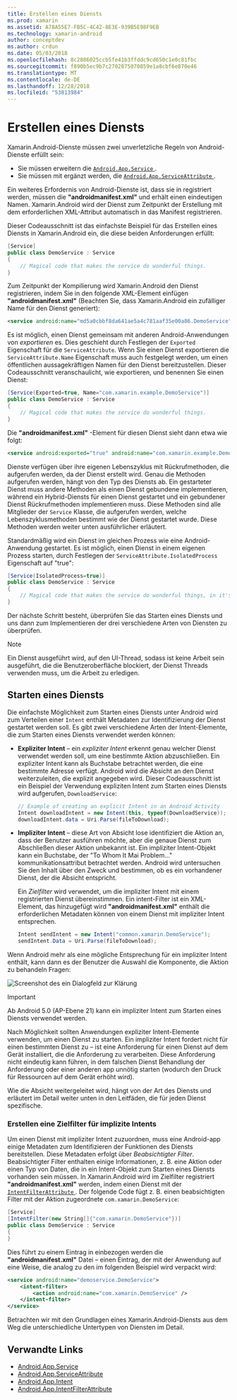 ```yaml
---
title: Erstellen eines Diensts
ms.prod: xamarin
ms.assetid: A78A55E7-FB5C-4C42-8E3E-939B5E98F9EB
ms.technology: xamarin-android
author: conceptdev
ms.author: crdun
ms.date: 05/03/2018
ms.openlocfilehash: 8c2086025ccb5fe41b3ffddc9cd650c1e0c81fbc
ms.sourcegitcommit: f890b5ec9b7c2702875070859e1a8cbf6e870e46
ms.translationtype: MT
ms.contentlocale: de-DE
ms.lasthandoff: 12/28/2018
ms.locfileid: "53813984"
---
```

# <a name="creating-a-service"></a>Erstellen eines Diensts

Xamarin.Android-Dienste müssen zwei unverletzliche Regeln von Android-Dienste erfüllt sein:

* Sie müssen erweitern die [ `Android.App.Service` ](https://developer.xamarin.com/api/type/Android.App.Service/).
* Sie müssen mit ergänzt werden, die [ `Android.App.ServiceAttribute` ](https://developer.xamarin.com/api/type/Android.App.ServiceAttribute/).

Ein weiteres Erfordernis von Android-Dienste ist, dass sie in registriert werden, müssen die **"androidmanifest.xml"** und erhält einen eindeutigen Namen. Xamarin.Android wird der Dienst zum Zeitpunkt der Erstellung mit dem erforderlichen XML-Attribut automatisch in das Manifest registrieren.

Dieser Codeausschnitt ist das einfachste Beispiel für das Erstellen eines Diensts in Xamarin.Android ein, die diese beiden Anforderungen erfüllt:  

```csharp
[Service]
public class DemoService : Service
{
    // Magical code that makes the service do wonderful things.
}
```

Zum Zeitpunkt der Kompilierung wird Xamarin.Android den Dienst registrieren, indem Sie in den folgende XML-Element einfügen **"androidmanifest.xml"** (Beachten Sie, dass Xamarin.Android ein zufälliger Name für den Dienst generiert):

```xml
<service android:name="md5a0cbbf8da641ae5a4c781aaf35e00a86.DemoService" />
```

Es ist möglich, einen Dienst gemeinsam mit anderen Android-Anwendungen von _exportieren_ es. Dies geschieht durch Festlegen der `Exported` Eigenschaft für die `ServiceAttribute`. Wenn Sie einen Dienst exportieren die `ServiceAttribute.Name` Eigenschaft muss auch festgelegt werden, um einen öffentlichen aussagekräftigen Namen für den Dienst bereitzustellen. Dieser Codeausschnitt veranschaulicht, wie exportieren, und benennen Sie einen Dienst:

```csharp
[Service(Exported=true, Name="com.xamarin.example.DemoService")]
public class DemoService : Service
{
    // Magical code that makes the service do wonderful things.
}
```

Die **"androidmanifest.xml"** -Element für diesen Dienst sieht dann etwa wie folgt:

```xml
<service android:exported="true" android:name="com.xamarin.example.DemoService" />
```

Dienste verfügen über ihre eigenen Lebenszyklus mit Rückrufmethoden, die aufgerufen werden, da der Dienst erstellt wird. Genau die Methoden aufgerufen werden, hängt von den Typ des Diensts ab. Ein gestarteter Dienst muss andere Methoden als einen Dienst gebundene implementieren, während ein Hybrid-Diensts für einen Dienst gestartet und ein gebundener Dienst Rückrufmethoden implementieren muss. Diese Methoden sind alle Mitglieder der `Service` Klasse, die aufgerufen werden, welche Lebenszyklusmethoden bestimmt wie der Dienst gestartet wurde. Diese Methoden werden weiter unten ausführlicher erläutert.

Standardmäßig wird ein Dienst im gleichen Prozess wie eine Android-Anwendung gestartet. Es ist möglich, einen Dienst in einem eigenen Prozess starten, durch Festlegen der `ServiceAttribute.IsolatedProcess` Eigenschaft auf "true":

```csharp
[Service(IsolatedProcess=true)]
public class DemoService : Service
{
    // Magical code that makes the service do wonderful things, in it's own process!
}
```

Der nächste Schritt besteht, überprüfen Sie das Starten eines Diensts und uns dann zum Implementieren der drei verschiedene Arten von Diensten zu überprüfen.

> [!NOTE]
> Ein Dienst ausgeführt wird, auf den UI-Thread, sodass ist keine Arbeit sein ausgeführt, die die Benutzeroberfläche blockiert, der Dienst Threads verwenden muss, um die Arbeit zu erledigen.

## <a name="starting-a-service"></a>Starten eines Diensts

Die einfachste Möglichkeit zum Starten eines Diensts unter Android wird zum Verteilen einer `Intent` enthält Metadaten zur Identifizierung der Dienst gestartet werden soll. Es gibt zwei verschiedene Arten der Intent-Elemente, die zum Starten eines Diensts verwendet werden können:

-   **Expliziter Intent** &ndash; ein _expliziter Intent_ erkennt genau welcher Dienst verwendet werden soll, um eine bestimmte Aktion abzuschließen. Ein expliziter Intent kann als Buchstabe betrachtet werden, die eine bestimmte Adresse verfügt. Android wird die Absicht an den Dienst weiterzuleiten, die explizit angegeben wird. Dieser Codeausschnitt ist ein Beispiel der Verwendung expliziten Intent zum Starten eines Diensts wird aufgerufen, `DownloadService`:

    ```csharp
    // Example of creating an explicit Intent in an Android Activity
    Intent downloadIntent = new Intent(this, typeof(DownloadService));
    downloadIntent.data = Uri.Parse(fileToDownload);
    ```

-   **Impliziter Intent** &ndash; diese Art von Absicht lose identifiziert die Aktion an, dass der Benutzer ausführen möchte, aber die genaue Dienst zum Abschließen dieser Aktion unbekannt ist. Ein impliziter Intent-Objekt kann ein Buchstabe, der "To Whom It Mai Problem..." kommunikationsattribut betrachtet werden.
    Android wird untersuchen Sie den Inhalt über den Zweck und bestimmen, ob es ein vorhandener Dienst, der die Absicht entspricht.

    Ein _Zielfilter_ wird verwendet, um die impliziter Intent mit einem registrierten Dienst übereinstimmen. Ein intent-Filter ist ein XML-Element, das hinzugefügt wird **"androidmanifest.xml"** enthält die erforderlichen Metadaten können von einem Dienst mit impliziter Intent entsprechen.

    ```csharp
    Intent sendIntent = new Intent("common.xamarin.DemoService");
    sendIntent.Data = Uri.Parse(fileToDownload);
    ```

Wenn Android mehr als eine mögliche Entsprechung für ein impliziter Intent enthält, kann dann es der Benutzer die Auswahl die Komponente, die Aktion zu behandeln Fragen:

![Screenshot des ein Dialogfeld zur Klärung](images/creating-a-service-01.png "Screenshot eines Dialogfelds zur mehrdeutigkeitsvermeidung")

> [!IMPORTANT]
> Ab Android 5.0 (AP-Ebene 21) kann ein impliziter Intent zum Starten eines Diensts verwendet werden.

Nach Möglichkeit sollten Anwendungen expliziter Intent-Elemente verwenden, um einen Dienst zu starten. Ein impliziter Intent fordert nicht für einen bestimmten Dienst zu &ndash; ist eine Anforderung für einen Dienst auf dem Gerät installiert, die die Anforderung zu verarbeiten. Diese Anforderung nicht eindeutig kann führen, in dem falschen Dienst Behandlung der Anforderung oder einer anderen app unnötig starten (wodurch den Druck für Ressourcen auf dem Gerät erhöht wird).

Wie die Absicht weitergeleitet wird, hängt von der Art des Diensts und erläutert im Detail weiter unten in den Leitfäden, die für jeden Dienst spezifische.


### <a name="creating-an-intent-filter-for-implicit-intents"></a>Erstellen eine Zielfilter für implizite Intents

Um einen Dienst mit impliziter Intent zuzuordnen, muss eine Android-app einige Metadaten zum Identifizieren der Funktionen des Diensts bereitstellen. Diese Metadaten erfolgt über _Beabsichtigter Filter_. Beabsichtigter Filter enthalten einige Informationen, z. B. eine Aktion oder einen Typ von Daten, die in ein Intent-Objekt zum Starten eines Diensts vorhanden sein müssen. In Xamarin.Android wird im Zielfilter registriert **"androidmanifest.xml"** werden, indem einen Dienst mit der [ `IntentFilterAttribute` ](https://developer.xamarin.com/api/type/Android.App.IntentFilterAttribute/). Der folgende Code fügt z. B. einen beabsichtigten Filter mit der Aktion zugeordnete `com.xamarin.DemoService`:

```csharp
[Service]
[IntentFilter(new String[]{"com.xamarin.DemoService"})]
public class DemoService : Service
{
}
```

Dies führt zu einem Eintrag in einbezogen werden die **"androidmanifest.xml"** Datei &ndash; einen Eintrag, der mit der Anwendung auf eine Weise, die analog zu den im folgenden Beispiel wird verpackt wird:

```xml
<service android:name="demoservice.DemoService">
    <intent-filter>
        <action android:name="com.xamarin.DemoService" />
    </intent-filter>
</service>
```

Betrachten wir mit den Grundlagen eines Xamarin.Android-Diensts aus dem Weg die unterschiedliche Untertypen von Diensten im Detail.


## <a name="related-links"></a>Verwandte Links

- [Android.App.Service](https://developer.xamarin.com/api/type/Android.App.Service/)
- [Android.App.ServiceAttribute](https://developer.xamarin.com/api/type/Android.App.ServiceAttribute/)
- [Android.App.Intent](https://developer.xamarin.com/api/type/Android.Content.Intent/)
- [Android.App.IntentFilterAttribute](https://developer.xamarin.com/api/type/Android.App.IntentFilterAttribute/)
